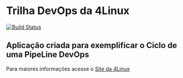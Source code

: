 # Trilha DevOps da 4Linux

<!-- Altere a Flag abaixo com sua URL do Travis -->
[![Build Status](https://travis-ci.org/ThiagoACorreia/DevOpsLab-HelloWorld.svg?branch=master)](https://travis-ci.org/ThiagoACorreia/DevOpsLab-HelloWorld)

## Aplicação criada para exemplificar o Ciclo de uma PipeLine DevOps


Para maiores informações acesse o [Site da 4Linux](https://www.4linux.com.br/cursos/devops)
